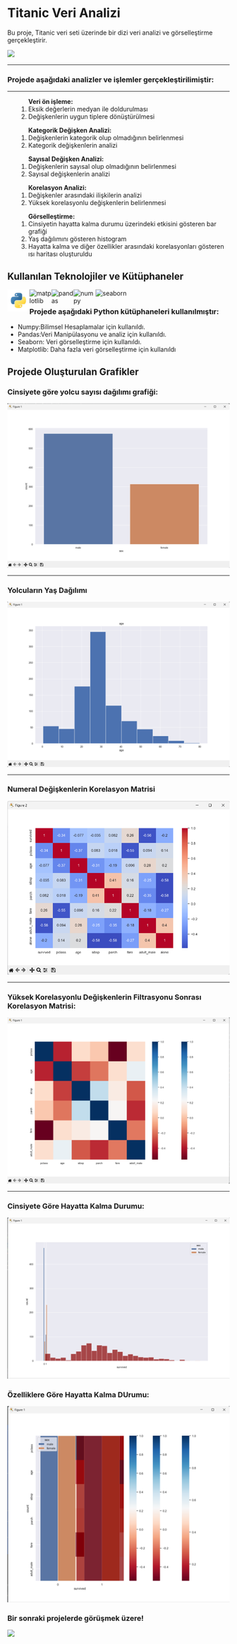 <h1>Titanic Veri Analizi</h1>
Bu proje, Titanic veri seti üzerinde bir dizi veri analizi ve görselleştirme gerçekleştirir.

﻿<img src="https://media.giphy.com/media/LoCDk7fecj2dwCtSB3/giphy.gif">
<hr>
<h3>Projede aşağıdaki analizler ve işlemler gerçekleştirilimiştir:</h3>
<hr>
<ul>
    <ol>
        <b>Veri ön işleme:</b><li>Eksik değerlerin medyan ile doldurulması</li>
                       <li>Değişkenlerin uygun tiplere dönüştürülmesi</li>
    </ol>
    <ol> <b>Kategorik Değişken Analizi: </b><li>Değişkenlerin kategorik olup olmadığının belirlenmesi</li>
                                    <li>Kategorik değişkenlerin analizi</li></ol>
    <ol><b>Sayısal Değişken Analizi:</b><li>Değişkenlerin sayısal olup olmadığının belirlenmesi</li>
                                        <li>Sayısal değişkenlerin analizi</li></ol>
    <ol><b>Korelasyon Analizi:</b><li>Değişkenler arasındaki ilişkilerin analizi</li>
                                    <li>Yüksek korelasyonlu değişkenlerin belirlenmesi</li></ol>
    <ol><b>Görselleştirme:</b><li>Cinsiyetin hayatta kalma durumu üzerindeki etkisini gösteren bar grafiği</li>
                              <li>Yaş dağılımını gösteren  histogram</li>
                               <li>Hayatta kalma ve diğer özellikler arasındaki korelasyonları gösteren ısı haritası oluşturuldu</li></ol>
</ul>
<h2>Kullanılan Teknolojiler ve Kütüphaneler</h2>
<img src="https://raw.githubusercontent.com/github/explore/80688e429a7d4ef2fca1e82350fe8e3517d3494d/topics/python/python.png" width="50"title="python" align="left">
<img src="https://avatars.githubusercontent.com/u/215947?s=200&v=4" width="50"title="matplotlib"align="left">
<img src="https://avatars.githubusercontent.com/u/21206976?s=200&v=4" width="50"title="pandas"align="left">
<img src="https://avatars.githubusercontent.com/u/288276?s=200&v=4" width="50"title="numpy"align="left">
<img src="https://avatars.githubusercontent.com/u/22799945?s=200&v=4" width="50"title="seaborn">
<h3>Projede aşağıdaki Python kütüphaneleri kullanılmıştır:</h3>
<ul><li>
Numpy:Bilimsel Hesaplamalar için kullanıldı.</li>
<li>Pandas:Veri Manipülasyonu ve analiz için kullanıldı.</li>
<li>Seaborn: Veri görselleştirme için kullanıldı.</li>
<li>Matplotlib: Daha fazla veri görselleştirme için kullanıldı</li>
</ul>
<h2>Projede Oluşturulan Grafikler</h2>
<h3>Cinsiyete göre yolcu sayısı dağılımı grafiği:</h3>
<img src="1-Count,sex.png">
<hr>
<h3>Yolcuların Yaş Dağılımı</h3>
<img src="2-age.png">
<hr>
<h3>Numeral Değişkenlerin Korelasyon Matrisi</h3>
<img src="3-survived,pclass,age,sips,parch,fare,adult_male,alone.png">
<hr>
<h3>Yüksek Korelasyonlu Değişkenlerin Filtrasyonu Sonrası Korelasyon Matrisi:</h3>
<img src="5-filtresonrasikorelasyon.png">
<hr>
<h3>Cinsiyete Göre Hayatta Kalma Durumu:</h3>
<img src="6-survived-sex.png">
<h3>Özelliklere Göre Hayatta Kalma DUrumu:</h3>
<img src="4-sex-count.png">
<h3>Bir sonraki projelerde görüşmek üzere!</h3>

<img src="https://media.giphy.com/media/WkSNNRiXVVzuGmhECe/giphy.gif">
